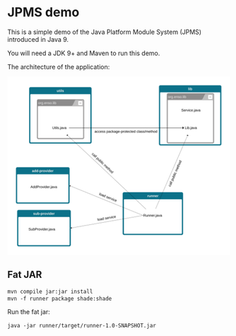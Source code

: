 # JPMS demo
This is a simple demo of the Java Platform Module System (JPMS) introduced in Java 9.

You will need a JDK 9+ and Maven to run this demo.

The architecture of the application:

![Architecture](./simple-fat-jar-app.svg)

## Fat JAR
```shell
mvn compile jar:jar install
mvn -f runner package shade:shade
```

Run the fat jar:
```shell
java -jar runner/target/runner-1.0-SNAPSHOT.jar
```

